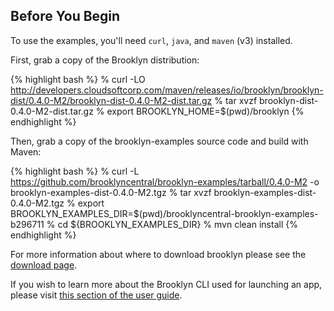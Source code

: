 ## Before You Begin

To use the examples, you'll need ``curl``, ``java``, and ``maven`` (v3) installed.

First, grab a copy of the Brooklyn distribution:

{% highlight bash %}
% curl -LO http://developers.cloudsoftcorp.com/maven/releases/io/brooklyn/brooklyn-dist/0.4.0-M2/brooklyn-dist-0.4.0-M2-dist.tar.gz
% tar xvzf brooklyn-dist-0.4.0-M2-dist.tar.gz
% export BROOKLYN_HOME=$(pwd)/brooklyn
{% endhighlight %}

Then, grab a copy of the brooklyn-examples source code and build with Maven:

{% highlight bash %}
% curl -L https://github.com/brooklyncentral/brooklyn-examples/tarball/0.4.0-M2 -o brooklyn-examples-dist-0.4.0-M2.tgz
% tar xvzf brooklyn-examples-dist-0.4.0-M2.tgz
% export BROOKLYN_EXAMPLES_DIR=$(pwd)/brooklyncentral-brooklyn-examples-b296711
% cd ${BROOKLYN_EXAMPLES_DIR}
% mvn clean install
{% endhighlight %}

For more information about where to download brooklyn please
see the [download page]({{site.url}}/start/download.html).

If you wish to learn more about the Brooklyn CLI used for launching an app,
please visit [this section of the user guide]({{site.url}}/use/guide/management/index.html#cli).
